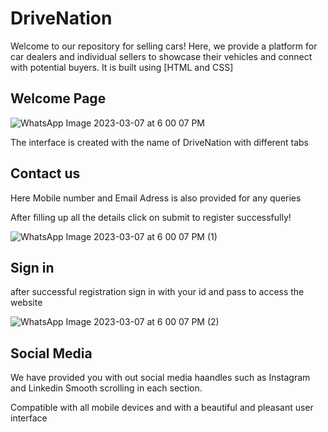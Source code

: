 # DriveNation

Welcome to our repository for selling cars! Here,
 we provide a platform for car dealers and individual sellers to showcase their vehicles and connect with potential buyers. It is built using [HTML and CSS] 

## Welcome Page

![WhatsApp Image 2023-03-07 at 6 00 07 PM](https://user-images.githubusercontent.com/54343563/223460281-a29a2da6-0345-4700-8246-4da77e662cb1.jpeg)

The interface is created with the name of DriveNation with different tabs 

## Contact us

Here Mobile number and Email Adress is also provided for any queries

After filling up all the details click on submit to register successfully!

![WhatsApp Image 2023-03-07 at 6 00 07 PM (1)](https://user-images.githubusercontent.com/54343563/223460962-6be8ad74-1c45-4c15-9071-e7ede27aa2d9.jpeg)

## Sign in

after successful registration sign in with your id and pass to access the website 

![WhatsApp Image 2023-03-07 at 6 00 07 PM (2)](https://user-images.githubusercontent.com/54343563/223460987-9befb830-539d-40e6-9879-f8f436071986.jpeg)

## Social Media

We have provided you with out social media haandles such as Instagram and Linkedin
Smooth scrolling in each section.

Compatible with all mobile devices and with a beautiful and pleasant user interface

